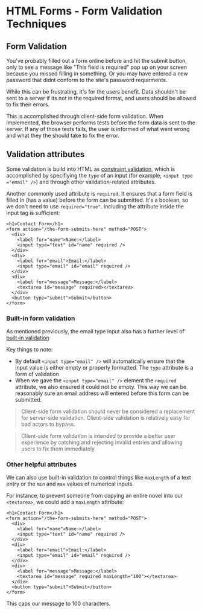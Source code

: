 # HTML Forms - Form Validation Techniques
## Form Validation 
You've probably filled out a form online before and hit the submit button, only to see a message like "This field is required" pop up on your screen because you missed filling in something. Or you may have entered a new password that didnt conform to the site's password requirments. 

While this can be frustrating, it's for the users benefit. Data shouldn't be sent to a server if its not in the required format, and users should be allowed to fix their errors.

This is accomplished through client-side form validation. When implemented, the browser performs tests before the form data is sent to the server. If any of those tests fails, the user is informed of what went wrong and what they the should take to fix the error.

## Validation attributes
Some validation is build into HTML as [constraint validation](https://developer.mozilla.org/en-US/docs/Web/HTML/Constraint_validation), which is accomplished by specifiying the `type` of an input (for example, `<input type ="email" />`) and through other validation-related attributes.

Another commonly used attribute is `required`. It ensures that a form field is filled in (has a value) before the form can be submitted. It's a boolean, so we don't need to use `required="true"`. Including the attribute inside the input tag is sufficient: 

```
<h1>Contact Form</h1>
<form action="/the-form-submits-here" method="POST">
  <div>
    <label for="name">Name:</label>
    <input type="text" id="name" required />
  </div>
  <div>
    <label for="email">Email:</label>
    <input type="email" id="email" required />
  </div>
  <div>
    <label for="message">Message:</label>
    <textarea id="message" required></textarea>
  </div>
  <button type="submit">Submit</button>
</form>
```

### Built-in form validation
As mentioned previously, the email type input also has a further level of [built-in validation](https://developer.mozilla.org/en-US/docs/Web/HTML/Element/input/email#value)

Key things to note: 
* By default `<input type="email" />` will automatically ensure that the input value is either empty or properly formatted. The `type` attribute is a form of validation
* When we gave the `<input type="email" />` element the `required` attribute, we also ensured it could not be empty. This way we can be reasonably sure an email address will entered before this form can be submitted.

> Client-side form validation should never be considered a replacement for server-side validation. Client-side validation is relatively easy for bad actors to bypass.

> Client-side form validation is intended to provide a better user experience by catching and rejecting invalid entries and allowing users to fix them immediately 

### Other helpful attributes
We can also use built-in validation to control things like `maxLength` of a text entry or the `min` and `max` values of numerical inputs. 

For instance, to prevent someone from copying an entire novel into our `<textarea>`, we could add a `maxLength` attribute: 

```
<h1>Contact Form</h1>
<form action="/the-form-submits-here" method="POST">
  <div>
    <label for="name">Name:</label>
    <input type="text" id="name" required />
  </div>
  <div>
    <label for="email">Email:</label>
    <input type="email" id="email" required />
  </div>
  <div>
    <label for="message">Message:</label>
    <textarea id="message" required maxLength="100"></textarea>
  </div>
  <button type="submit">Submit</button>
</form>
```

This caps our message to 100 characters. 